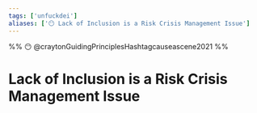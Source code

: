 ```yaml
---
tags: ['unfuckdei']
aliases: ['😶 Lack of Inclusion is a Risk Crisis Management Issue']
---
```

%% 
😶
@craytonGuidingPrinciplesHashtagcauseascene2021 
%%
# Lack of Inclusion is a Risk Crisis Management Issue